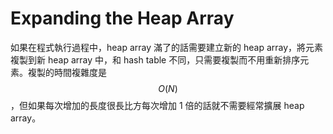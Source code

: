 # Expanding the Heap Array

如果在程式執行過程中，heap array 滿了的話需要建立新的 heap array，將元素複製到新 heap array 中，和 hash table 不同，只需要複製而不用重新排序元素。複製的時間複雜度是 $$O(N)$$，但如果每次增加的長度很長比方每次增加 1 倍的話就不需要經常擴展 heap array。

